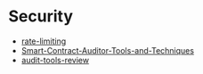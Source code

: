 # Security

- [rate-limiting](https://consensys.github.io/smart-contract-best-practices/development-recommendations/precautions/rate-limiting/)
- [Smart-Contract-Auditor-Tools-and-Techniques](https://github.com/shanzson/Smart-Contract-Auditor-Tools-and-Techniques)
- [audit-tools-review](https://hacken.io/discover/audit-tools-review/)
